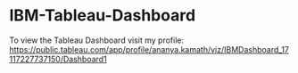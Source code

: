 # IBM-Tableau-Dashboard


To view the Tableau Dashboard visit my profile: https://public.tableau.com/app/profile/ananya.kamath/viz/IBMDashboard_17117227737150/Dashboard1
